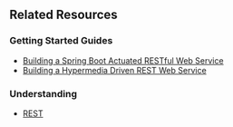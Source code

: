 ## Related Resources

### Getting Started Guides

* [Building a Spring Boot Actuated RESTful Web Service][gs-actuator-service]
* [Building a Hypermedia Driven REST Web Service][gs-rest-hateoas]

[gs-actuator-service]: /guides/gs/actuator-service/
[gs-rest-hateoas]: /guides/gs/rest-hateoas/

### Understanding

* [REST][u-rest]

[u-rest]: /understanding/rest